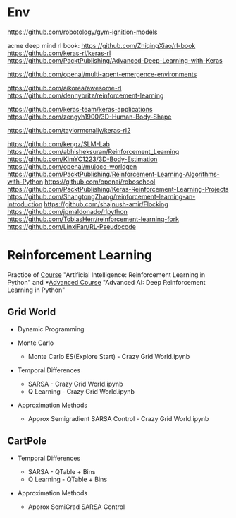 # Env

https://github.com/robotology/gym-ignition-models

acme deep mind
rl book: https://github.com/ZhiqingXiao/rl-book
https://github.com/keras-rl/keras-rl
https://github.com/PacktPublishing/Advanced-Deep-Learning-with-Keras

https://github.com/openai/multi-agent-emergence-environments

https://github.com/aikorea/awesome-rl
https://github.com/dennybritz/reinforcement-learning

https://github.com/keras-team/keras-applications
https://github.com/zengyh1900/3D-Human-Body-Shape

https://github.com/taylormcnally/keras-rl2

https://github.com/kengz/SLM-Lab
https://github.com/abhisheksuran/Reinforcement_Learning
https://github.com/KimYC1223/3D-Body-Estimation
https://github.com/openai/mujoco-worldgen
https://github.com/PacktPublishing/Reinforcement-Learning-Algorithms-with-Python
https://github.com/openai/roboschool
https://github.com/PacktPublishing/Keras-Reinforcement-Learning-Projects
https://github.com/ShangtongZhang/reinforcement-learning-an-introduction
https://github.com/shajnush-amir/Flocking
https://github.com/jpmaldonado/rlpython
https://github.com/TobiasHerr/reinforcement-learning-fork
https://github.com/LinxiFan/RL-Pseudocode

# Reinforcement Learning
Practice of [Course](https://www.udemy.com/course/artificial-intelligence-reinforcement-learning-in-python) "Artificial Intelligence: Reinforcement Learning in Python"  and *[Advanced Course](https://www.udemy.com/course/deep-reinforcement-learning-in-python/) "Advanced AI: Deep Reinforcement Learning in Python" 

## Grid World

- Dynamic Programming 

- Monte Carlo
    - Monte Carlo ES(Explore Start) - Crazy Grid World.ipynb

- Temporal Differences
    - SARSA - Crazy Grid World.ipynb 
    - Q Learning - Crazy Grid World.ipynb

- Approximation Methods
    - Approx Semigradient SARSA Control - Crazy Grid World.ipynb


## CartPole
- Temporal Differences
    - SARSA - QTable + Bins
    - Q Learning - QTable + Bins
    
- Approximation Methods
    - Approx SemiGrad SARSA Control

